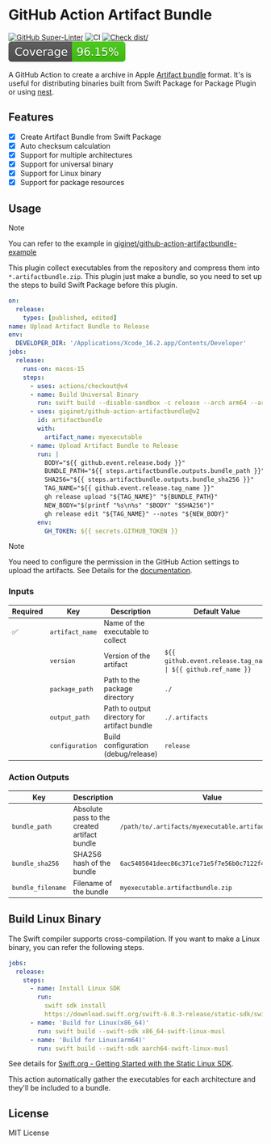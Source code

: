 # GitHub Action Artifact Bundle

[![GitHub Super-Linter](https://github.com/actions/typescript-action/actions/workflows/linter.yml/badge.svg)](https://github.com/super-linter/super-linter)
![CI](https://github.com/actions/typescript-action/actions/workflows/ci.yml/badge.svg)
[![Check dist/](https://github.com/actions/typescript-action/actions/workflows/check-dist.yml/badge.svg)](https://github.com/actions/typescript-action/actions/workflows/check-dist.yml)
[![Coverage](./badges/coverage.svg)](./badges/coverage.svg)

A GitHub Action to create a archive in Apple
[Artifact bundle](https://github.com/swiftlang/swift-evolution/blob/main/proposals/0305-swiftpm-binary-target-improvements.md#artifact-bundle)
format. It's is useful for distributing binaries built from Swift Package for
Package Plugin or using [nest](https://github.com/mtj0928/nest).

## Features

- [x] Create Artifact Bundle from Swift Package
- [x] Auto checksum calculation
- [x] Support for multiple architectures
- [x] Support for universal binary
- [x] Support for Linux binary
- [x] Support for package resources

## Usage

> [!NOTE]
> You can refer to the example in
> [giginet/github-action-artifactbundle-example](https://github.com/giginet/github-action-artifactbundle-example)

This plugin collect executables from the repository and compress them into
`*.artifactbundle.zip`. This plugin just make a bundle, so you need to set up
the steps to build Swift Package before this plugin.

```yaml
on:
  release:
    types: [published, edited]
name: Upload Artifact Bundle to Release
env:
  DEVELOPER_DIR: '/Applications/Xcode_16.2.app/Contents/Developer'
jobs:
  release:
    runs-on: macos-15
    steps:
      - uses: actions/checkout@v4
      - name: Build Universal Binary
        run: swift build --disable-sandbox -c release --arch arm64 --arch x86_64
      - uses: giginet/github-action-artifactbundle@v2
        id: artifactbundle
        with:
          artifact_name: myexecutable
      - name: Upload Artifact Bundle to Release
        run: |
          BODY="${{ github.event.release.body }}"
          BUNDLE_PATH="${{ steps.artifactbundle.outputs.bundle_path }}"
          SHA256="${{ steps.artifactbundle.outputs.bundle_sha256 }}"
          TAG_NAME="${{ github.event.release.tag_name }}"
          gh release upload "${TAG_NAME}" "${BUNDLE_PATH}"
          NEW_BODY="$(printf "%s\n%s" "$BODY" "$SHA256")"
          gh release edit "${TAG_NAME}" --notes "${NEW_BODY}"
        env:
          GH_TOKEN: ${{ secrets.GITHUB_TOKEN }}
```

> [!NOTE]
> You need to configure the permission in the GitHub Action settings to
> upload the artifacts. See Details for the
> [documentation](https://docs.github.com/en/repositories/managing-your-repositorys-settings-and-features/enabling-features-for-your-repository/managing-github-actions-settings-for-a-repository#setting-the-permissions-of-the-github_token-for-your-repository).

### Inputs

| Required | Key             | Description                       | Default Value                                                 |
| -------- | --------------- | --------------------------------- | ------------------------------------------------------------- |
| ✅       | `artifact_name` | Name of the executable to collect |                                                               |
|          | `version`       | Version of the artifact           | `${{ github.event.release.tag_name \| ${{ github.ref_name }}` |
|          | `package_path`  | Path to the package directory     | `./`                                                          |
|          | `output_path`   | Path to output directory for artifact bundle | `./.artifacts`                                      |
|         | `configuration` | Build configuration (debug/release)          | `release`                                           |

### Action Outputs

| Key               | Description                                  | Value                                                 |
| ----------------- | -------------------------------------------- | ----------------------------------------------------- |
| `bundle_path`     | Absolute pass to the created artifact bundle | `/path/to/.artifacts/myexecutable.artifactbundle.zip` |
| `bundle_sha256`   | SHA256 hash of the bundle                    | `6ac5405041deec86c371ce71e5f7e56b0c7122f4`            |
| `bundle_filename` | Filename of the bundle                       | `myexecutable.artifactbundle.zip`                     |

## Build Linux Binary

The Swift compiler supports cross-compilation. If you want to make a Linux
binary, you can refer the following steps.

```yaml
jobs:
  release:
    steps:
      - name: Install Linux SDK
        run:
          swift sdk install
          https://download.swift.org/swift-6.0.3-release/static-sdk/swift-6.0.3-RELEASE/swift-6.0.3-RELEASE_static-linux-0.0.1.artifactbundle.tar.gz
      - name: 'Build for Linux(x86_64)'
        run: swift build --swift-sdk x86_64-swift-linux-musl
      - name: 'Build for Linux(arm64)'
        run: swift build --swift-sdk aarch64-swift-linux-musl
```

See details for
[Swift.org - Getting Started with the Static Linux SDK](https://www.swift.org/documentation/articles/static-linux-getting-started.html).

This action automatically gather the executables for each architecture and
they'll be included to a bundle.

## License

MIT License
